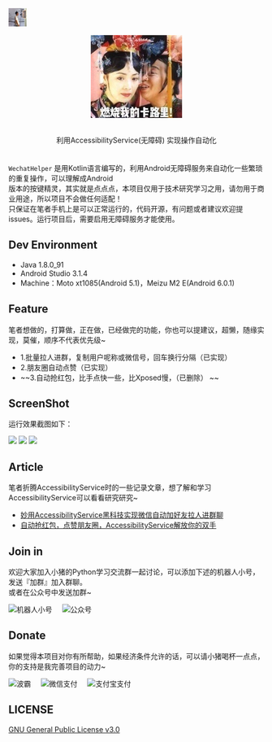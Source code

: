 <p  align="left">
    <a href="https://github.com/coder-pig/"><img alt="logo" width="36" height="36" src="res/head_icon.png" alt="coderpig">
    </a>
</p>

<p  align="center">
<img src="res/project_icon.jpg">
</p>

<p align="center" style="margin: 30px 0 35px;">利用AccessibilityService(无障碍) 实现操作自动化 </p>

`WechatHelper` 是用Kotlin语言编写的，利用Android无障碍服务来自动化一些繁琐的重复操作，可以理解成Android<br>
版本的按键精灵，其实就是点点点，本项目仅用于技术研究学习之用，请勿用于商业用途，所以项目不会做任何适配！<br>
只保证在笔者手机上是可以正常运行的，代码开源，有问题或者建议欢迎提issues。运行项目后，需要启用无障碍服务才能使用。

## Dev Environment

- Java 1.8.0_91
- Android Studio 3.1.4
- Machine：Moto xt1085(Android 5.1)，Meizu M2 E(Android 6.0.1)

## Feature

笔者想做的，打算做，正在做，已经做完的功能，你也可以提建议，超懒，随缘实现，莫催，顺序不代表优先级~


- 1.批量拉人进群，复制用户呢称或微信号，回车换行分隔（已实现）
- 2.朋友圈自动点赞（已实现）
-  ~~3.自动抢红包，比手点快一些，比Xposed慢，（已删除） ~~

## ScreenShot

运行效果截图如下：

![](http://static.zybuluo.com/coder-pig/x37v3fdzahxbuc8ezeoi8xbn/2.gif) ![](http://static.zybuluo.com/coder-pig/e0r5iae15861clj3ey0x1c7v/3.gif)
![](http://static.zybuluo.com/coder-pig/jht907sv24lxyfm53dzk13tx/ezgif-5-2b05c8c2d3.gif)


## Article

笔者折腾AccessibilityService时的一些记录文章，想了解和学习AccessibilityService可以看看研究研究~

- [妙用AccessibilityService黑科技实现微信自动加好友拉人进群聊](https://juejin.im/post/5acb49126fb9a028cc6186f1)
- [自动抢红包，点赞朋友圈，AccessibilityService解放你的双手](https://juejin.im/post/5ad05aee518825651d081721)


## Join in

欢迎大家加入小猪的Python学习交流群一起讨论，可以添加下述的机器人小号，发送『加群』加入群聊。
<br>或者在公众号中发送加群~


![机器人小号](http://static.zybuluo.com/coder-pig/i0am4as91l5e5h097yc164xg/robot_qr_code.png)&nbsp;&nbsp;&nbsp;&nbsp;&nbsp;![公众号](http://static.zybuluo.com/coder-pig/5bqg7c257f7o3ffppq1qb46h/public_qr_code.jpg)


## Donate

如果觉得本项目对你有所帮助，如果经济条件允许的话，可以请小猪喝杯一点点，你的支持是我完善项目的动力~

![波霸](http://static.zybuluo.com/coder-pig/w2zfc3t5hh8soqfzpftz0vgj/lqd.jpg)&nbsp;&nbsp;&nbsp;&nbsp;&nbsp;![微信支付](http://static.zybuluo.com/coder-pig/0kvkf4b2nnitsiogugdhxmkw/wc_pay.png)&nbsp;&nbsp;&nbsp;&nbsp;&nbsp;![支付宝支付](http://static.zybuluo.com/coder-pig/fqkl501p6o8zdnqd09ne8l50/zfb_pay.jpg)


## LICENSE

[GNU General Public License v3.0](http://www.gnu.org/licenses/gpl-3.0.html)





  [1]: http://static.zybuluo.com/coder-pig/y0qln52j7cg4f39wzf2muh8m/1.gif
  [2]: http://static.zybuluo.com/coder-pig/haiuzvphqtfvspdcfj1y1j6n/1.png
  [3]: https://juejin.im/user/570afb741ea493005de84da3